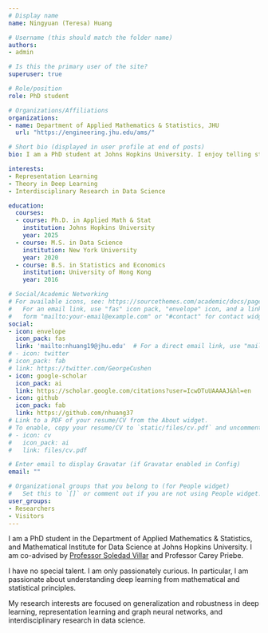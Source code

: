```yaml
---
# Display name
name: Ningyuan (Teresa) Huang

# Username (this should match the folder name)
authors:
- admin

# Is this the primary user of the site?
superuser: true

# Role/position
role: PhD student 

# Organizations/Affiliations
organizations:
- name: Department of Applied Mathematics & Statistics, JHU
  url: "https://engineering.jhu.edu/ams/"

# Short bio (displayed in user profile at end of posts)
bio: I am a PhD student at Johns Hopkins University. I enjoy telling stories with visualizations and using data science for social good.

interests:
- Representation Learning
- Theory in Deep Learning
- Interdisciplinary Research in Data Science

education:
  courses:
  - course: Ph.D. in Applied Math & Stat
    institution: Johns Hopkins University
    year: 2025
  - course: M.S. in Data Science
    institution: New York University
    year: 2020
  - course: B.S. in Statistics and Economics
    institution: University of Hong Kong
    year: 2016

# Social/Academic Networking
# For available icons, see: https://sourcethemes.com/academic/docs/page-builder/#icons
#   For an email link, use "fas" icon pack, "envelope" icon, and a link in the
#   form "mailto:your-email@example.com" or "#contact" for contact widget.
social:
- icon: envelope
  icon_pack: fas
  link: 'mailto:nhuang19@jhu.edu'  # For a direct email link, use "mailto:test@example.org".
# - icon: twitter
# icon_pack: fab
# link: https://twitter.com/GeorgeCushen
- icon: google-scholar
  icon_pack: ai
  link: https://scholar.google.com/citations?user=IcwDTuUAAAAJ&hl=en
- icon: github
  icon_pack: fab
  link: https://github.com/nhuang37
# Link to a PDF of your resume/CV from the About widget.
# To enable, copy your resume/CV to `static/files/cv.pdf` and uncomment the lines below.
# - icon: cv
#   icon_pack: ai
#   link: files/cv.pdf

# Enter email to display Gravatar (if Gravatar enabled in Config)
email: ""

# Organizational groups that you belong to (for People widget)
#   Set this to `[]` or comment out if you are not using People widget.
user_groups:
- Researchers
- Visitors
---
```


I am a PhD student in the Department of Applied Mathematics & Statistics, and Mathematical Institute for Data Science at Johns Hopkins University. I am co-advised by [Professor Soledad Villar](https://www.ams.jhu.edu/villar/) and Professor Carey Priebe.

I have no special talent. I am only passionately curious. In particular, I am passionate about understanding deep learning from mathematical and statistical principles. 

My research interests are focused on generalization and robustness in deep learning, representation learning and graph neural networks, and interdisciplinary research in data science.
